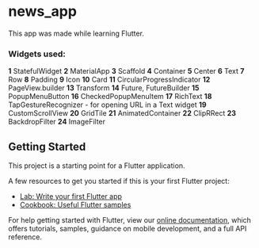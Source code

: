 # news_app

This app was made while learning Flutter.

### Widgets used:
  <b>1</b> StatefulWidget
  <b>2</b> MaterialApp
  <b>3</b> Scaffold
  <b>4</b> Container
  <b>5</b> Center
  <b>6</b> Text 
  <b>7</b> Row 
  <b>8</b> Padding 
  <b>9</b> Icon 
  <b>10</b> Card 
  <b>11</b> CircularProgressIndicator
  <b>12</b> PageView.builder
  <b>13</b> Transform
  <b>14</b> Future, FutureBuilder
  <b>15</b> PopupMenuButton
  <b>16</b> CheckedPopupMenuItem
  <b>17</b> RichText
  <b>18</b> TapGestureRecognizer - for opening URL in a Text widget
  <b>19</b> CustomScrollView
  <b>20</b> GridTile
  <b>21</b> AnimatedContainer
  <b>22</b> ClipRRect
  <b>23</b> BackdropFilter
  <b>24</b> ImageFilter
    
  

## Getting Started

This project is a starting point for a Flutter application.

A few resources to get you started if this is your first Flutter project:

- [Lab: Write your first Flutter app](https://flutter.dev/docs/get-started/codelab)
- [Cookbook: Useful Flutter samples](https://flutter.dev/docs/cookbook)

For help getting started with Flutter, view our 
[online documentation](https://flutter.dev/docs), which offers tutorials, 
samples, guidance on mobile development, and a full API reference.
